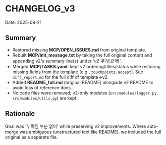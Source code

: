 # CHANGELOG_v3

Date: 2025-09-21

## Summary
- Restored missing **MCP/OPEN_ISSUES.md** from original template.
- Rebuilt **MCP/init_message.txt** by taking the full original content and appending v2's summary line(s) under *'v2 추가(요약)'*.
- Merged **MCP/TASKS.yaml**: kept v2 ordering/titles/status while restoring missing fields from the template (e.g., `touchpoints`, `accept`). See `diff_report.md` for the full diff of template→v2.
- Added **README_full.md** (original README) alongside v2 README to avoid loss of reference docs.
- No code files were removed; v2-only modules (`src/modules/logger.py`, `src/modules/utils.py`) are kept.

## Rationale
Goal was '누락된 부분 없이' while preserving v2 improvements. Where auto-merge was ambiguous (unstructured text like README), we included the full original as a separate file.


